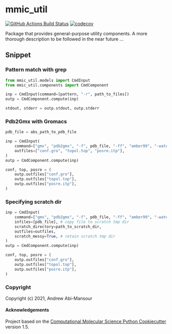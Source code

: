 mmic_util
==============================
[//]: # (Badges)
[![GitHub Actions Build Status](https://github.com/MolSSI/mmic_util/workflows/CI/badge.svg)](https://github.com/MolSSI/mmic_util/actions?query=workflow%3ACI)
[![codecov](https://codecov.io/gh/MolSSI/mmic_util/branch/main/graph/badge.svg)](https://codecov.io/gh/MolSSI/mmic_util/branch/main)

Package that provides general-purpose utility components.
A more thorough description to be followed in the near future ...

## Snippet
### Pattern match with grep
```python
from mmic_util.models import CmdInput
from mmic_util.components import CmdComponent

inp = CmdInput(command=[pattern, "-r", path_to_files])
outp = CmdComponent.compute(inp)

stdout, stderr = outp.stdout, outp.stderr
```

### Pdb2Gmx with Gromacs
```python
pdb_file = abs_path_to_pdb_file

inp = CmdInput(
    command=["gmx", "pdb2gmx", "-f", pdb_file, "-ff", "amber99", "-water", "none"],
    outfiles=["conf.gro", "topol.top", "posre.itp"],
)
outp = CmdComponent.compute(inp)

conf, top, posre = (
    outp.outfiles["conf.gro"],
    outp.outfiles["topol.top"],
    outp.outfiles["posre.itp"],
)
```

### Specifying scratch dir
```python
inp = CmdInput(
    command=["gmx", "pdb2gmx", "-f", pdb_file, "-ff", "amber99", "-water", "none"],
    infiles=[pdb_file], # copy file to scratch tmp dir
    scratch_directory=path_to_scratch_dir,
    outfiles=outfiles,
    scratch_messy=True, # retain scratch tmp dir
)
outp = CmdComponent.compute(inp)

conf, top, posre = (
    outp.outfiles["conf.gro"],
    outp.outfiles["topol.top"],
    outp.outfiles["posre.itp"],
)
```

### Copyright

Copyright (c) 2021, Andrew Abi-Mansour


#### Acknowledgements
 
Project based on the 
[Computational Molecular Science Python Cookiecutter](https://github.com/molssi/cookiecutter-cms) version 1.5.
